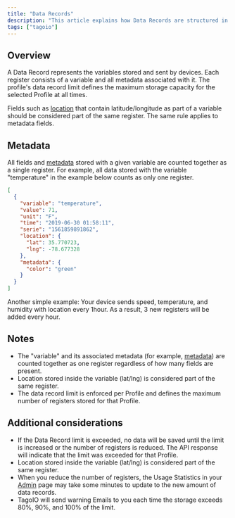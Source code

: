 ```yaml
---
title: "Data Records"
description: "This article explains how Data Records are structured in TagoIO, what counts toward a profile's data record limit, and provides a JSON example showing how a single register can include variable fields, location, and metadata."
tags: ["tagoio"]
---
```

## Overview

A Data Record represents the variables stored and sent by devices. Each register consists of a variable and all metadata associated with it. The profile's data record limit defines the maximum storage capacity for the selected Profile at all times.

Fields such as [location](data-manipulation#location) that contain latitude/longitude as part of a variable should be considered part of the same register. The same rule applies to metadata fields.

## Metadata

All fields and [metadata](/docs/tagoio/payload-parser/metadata) stored with a given variable are counted together as a single register. For example, all data stored with the variable "temperature" in the example below counts as only one register.


```json
[
  {
    "variable": "temperature",
    "value": 71,
    "unit": "F",
    "time": "2019-06-30 01:58:11",
    "serie": "1561859891862",
    "location": {
      "lat": 35.770723,
      "lng": -78.677328
    },
    "metadata": {
      "color": "green"
    }
  }
]
```

Another simple example: Your device sends speed, temperature, and humidity with location every 1hour. As a result, 3 new registers will be added every hour.

## Notes

- The "variable" and its associated metadata (for example, [metadata](/docs/tagoio/payload-parser/metadata)) are counted together as one register regardless of how many fields are present.
- Location stored inside the variable (lat/lng) is considered part of the same register.
- The data record limit is enforced per Profile and defines the maximum number of registers stored for that Profile.

## Additional considerations

- If the Data Record limit is exceeded, no data will be saved until the limit is increased or the number of registers is reduced. The API response will indicate that the limit was exceeded for that Profile.
- Location stored inside the variable (lat/lng) is considered part of the same register.
- When you reduce the number of registers, the Usage Statistics in your [Admin](https://admin.tago.io/) page may take some minutes to update to the new amount of data records.
- TagoIO will send warning Emails to you each time the storage exceeds 80%, 90%, and 100% of the limit.